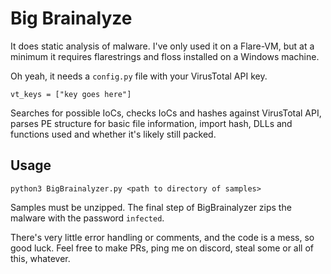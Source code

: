 # Big Brainalyze

It does static analysis of malware. I've only used it on a Flare-VM, but at a minimum it requires flarestrings and floss installed on a Windows machine.

Oh yeah, it needs a `config.py` file with your VirusTotal API key.

```
vt_keys = ["key goes here"]
```

Searches for possible IoCs, checks IoCs and hashes against VirusTotal API, parses PE structure for basic file information, import hash, DLLs and functions used and whether it's likely still packed.

## Usage

```
python3 BigBrainalyzer.py <path to directory of samples>
```

Samples must be unzipped. The final step of BigBrainalyzer zips the malware with the password `infected`.

There's very little error handling or comments, and the code is a mess, so good luck. Feel free to make PRs, ping me on discord, steal some or all of this, whatever.
